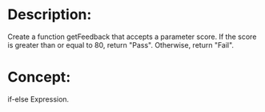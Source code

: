 # Description:
Create a function getFeedback that accepts a parameter score. If the score is greater than or equal to 80, return "Pass". Otherwise, return "Fail".

# Concept:
if-else Expression.
